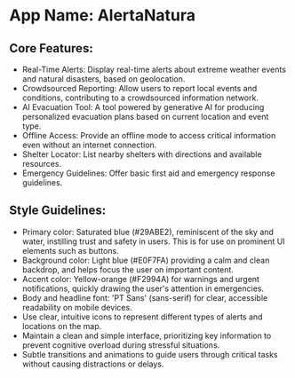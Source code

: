 # **App Name**: AlertaNatura

## Core Features:

- Real-Time Alerts: Display real-time alerts about extreme weather events and natural disasters, based on geolocation.
- Crowdsourced Reporting: Allow users to report local events and conditions, contributing to a crowdsourced information network.
- AI Evacuation Tool: A tool powered by generative AI for producing personalized evacuation plans based on current location and event type.
- Offline Access: Provide an offline mode to access critical information even without an internet connection.
- Shelter Locator: List nearby shelters with directions and available resources.
- Emergency Guidelines: Offer basic first aid and emergency response guidelines.

## Style Guidelines:

- Primary color: Saturated blue (#29ABE2), reminiscent of the sky and water, instilling trust and safety in users. This is for use on prominent UI elements such as buttons.
- Background color: Light blue (#E0F7FA) providing a calm and clean backdrop, and helps focus the user on important content.
- Accent color: Yellow-orange (#F2994A) for warnings and urgent notifications, quickly drawing the user's attention in emergencies.
- Body and headline font: 'PT Sans' (sans-serif) for clear, accessible readability on mobile devices.
- Use clear, intuitive icons to represent different types of alerts and locations on the map.
- Maintain a clean and simple interface, prioritizing key information to prevent cognitive overload during stressful situations.
- Subtle transitions and animations to guide users through critical tasks without causing distractions or delays.